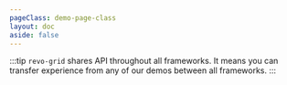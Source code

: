 ```yaml
---
pageClass: demo-page-class
layout: doc
aside: false
---
```


<script setup>
import Grid from './vue/DemoMain.vue'
</script>
:::tip
`revo-grid` shares API throughout all frameworks. It means you can transfer experience from any of our demos between all frameworks.
:::

<Grid />
